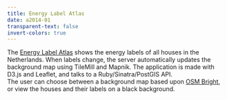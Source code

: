 ```yaml
---
title: Energy Label Atlas
date: a2014-01
transparent-text: false
invert-colors: true
---
```


<section>
  <span>
    The <a href="http://www.energielabelatlas.nl/">Energy Label Atlas</a> shows the energy labels of all houses in the Netherlands. When labels change, the server automatically updates the background map using TileMill and Mapnik. The application is made with D3.js and Leaflet, and talks to a Ruby/Sinatra/PostGIS API.
  </span>
</section>

<section>
  <span>
    The user can choose between a background map based upon <a href="https://github.com/mapbox/osm-bright">OSM Bright</a>, or view the houses and their labels on a black background.
  </span>
</section>

